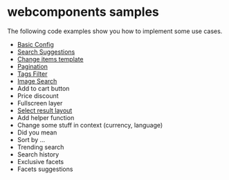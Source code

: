 # webcomponents samples

The following code examples show you how to implement some use cases. 

- [Basic Config](https://codesandbox.io/s/github/doofinder/webcomponents-samples/tree/master/basic-config)
- [Search Suggestions](https://codesandbox.io/s/github/doofinder/webcomponents-samples/tree/master/search-suggestions)
- [Change items template](https://codesandbox.io/s/github/doofinder/webcomponents-samples/tree/master/change_card_template)
- [Pagination](https://codesandbox.io/s/github/doofinder/webcomponents-samples/tree/master/pagination)
- [Tags Filter](https://codesandbox.io/s/github/doofinder/webcomponents-samples/tree/master/tags_filter)
- [Image Search](https://codesandbox.io/s/github/doofinder/webcomponents-samples/tree/master/image_capture)
- Add to cart button
- Price discount
- Fullscreen layer
- [Select result layout](https://codesandbox.io/s/github/doofinder/webcomponents-samples/tree/master/select-result-layout)
- Add helper function
- Change some stuff in context (currency, language)
- Did you mean 
- Sort by ...
- Trending search
- Search history
- Exclusive facets
- Facets suggestions
